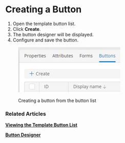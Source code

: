 # Creating a Button

1. Open the template button list.
2. Click **Create**.
3. The button designer will be displayed.
4. Configure and save the button.

<figure><img src="../.gitbook/assets/button_create_button (1)" alt="Creating a button from the button list"><figcaption><p>Creating a button from the button list</p></figcaption></figure>

### Related Articles <a href="#related-articles" id="related-articles"></a>

[**Viewing the Template Button List**](viewing-the-template-button-list.md)

****[**Button Designer**](button-designer.md)****
